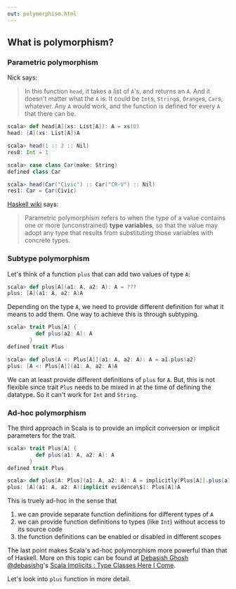 ```yaml
---
out: polymorphism.html
---
```


What is polymorphism?
---------------------

### Parametric polymorphism

Nick says:

> In this function `head`, it takes a list of `A`'s, and returns an `A`. And it doesn't matter what the `A` is: It could be `Int`s, `String`s, `Orange`s, `Car`s, whatever. Any `A` would work, and the function is defined for every `A` that there can be.

```scala
scala> def head[A](xs: List[A]): A = xs(0)
head: [A](xs: List[A])A

scala> head(1 :: 2 :: Nil)
res0: Int = 1

scala> case class Car(make: String)
defined class Car

scala> head(Car("Civic") :: Car("CR-V") :: Nil)
res1: Car = Car(Civic)
```

[Haskell wiki](http://www.haskell.org/haskellwiki/Polymorphism) says:

> Parametric polymorphism refers to when the type of a value contains one or more (unconstrained) __type variables__, so that the value may adopt any type that results from substituting those variables with concrete types.

### Subtype polymorphism

Let's think of a function `plus` that can add two values of type `A`:

```scala
scala> def plus[A](a1: A, a2: A): A = ???
plus: [A](a1: A, a2: A)A
```

Depending on the type `A`, we need to provide different definition for what it means to add them. One way to achieve this is through subtyping.

```scala
scala> trait Plus[A] {
         def plus(a2: A): A
       }
defined trait Plus

scala> def plus[A <: Plus[A]](a1: A, a2: A): A = a1.plus(a2)
plus: [A <: Plus[A]](a1: A, a2: A)A
```

We can at least provide different definitions of `plus` for `A`. But, this is not flexible since trait `Plus` needs to be mixed in at the time of defining the datatype. So it can't work for `Int` and `String`.

### Ad-hoc polymorphism

The third approach in Scala is to provide an implicit conversion or implicit parameters for the trait.

```scala
scala> trait Plus[A] {
         def plus(a1: A, a2: A): A
       }
defined trait Plus

scala> def plus[A: Plus](a1: A, a2: A): A = implicitly[Plus[A]].plus(a1, a2)
plus: [A](a1: A, a2: A)(implicit evidence\$1: Plus[A])A
```

This is truely ad-hoc in the sense that

1. we can provide separate function definitions for different types of `A`
2. we can provide function definitions to types (like `Int`) without access to its source code
3. the function definitions can be enabled or disabled in different scopes

The last point makes Scala's ad-hoc polymorphism more powerful than that of Haskell. More on this topic can be found at [Debasish Ghosh @debasishg](https://twitter.com/debasishg)'s [Scala Implicits : Type Classes Here I Come](http://debasishg.blogspot.com/2010/06/scala-implicits-type-classes-here-i.html).

Let's look into `plus` function in more detail.

